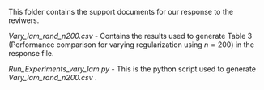 This folder contains the support documents for our response to the reviwers.

*Vary_lam_rand_n200.csv* - Contains the results used to generate Table 3 (Performance comparison for varying regularization using $n=200$) in the response file.


*Run_Experiments_vary_lam.py*  - This is the python script used to generate *Vary_lam_rand_n200.csv* .
